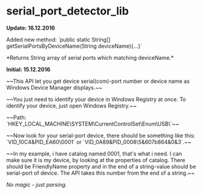 # serial_port_detector_lib
**Update: 16.12.2016**
<p>Added new method: `public static String[] getSerialPortsByDeviceName(String deviceName){...}`
<p>*Returns String array of serial ports which matching deviceName.*

**Initial: 15.12.2016**
<p>~~This API let you get device serial(com)-port number or device name as Windows Device Manager displays.~~
<p>~~You just need to identify your device in Windows Registry at once. To identify your device, just open Windows Registry.~~
<p>~~Path: `HKEY_LOCAL_MACHINE\SYSTEM\CurrentControlSet\Enum\USB\`~~
<p>~~Now look for your serial-port device, there should be something like this: `VID_10C4&PID_EA60\0001` or `VID_0A89&PID_0008\5&607b864&0&3`.~~
<p>~~In my example, i have catalog named 0001, that's what i need. I can make sure it is my device, by looking at the properties of catalog. There should be FriendlyName property and in the end of a string-value should be serial-port of device.
The API takes this number from the end of a string.~~ 
<p><i>No magic - just parsing.


